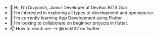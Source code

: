 - 👋 Hi, I’m Divyansh, Junior Developer at DevSoc BITS Goa
- 👀 I’m interested in exploring all types of development and opensource.
- 🌱 I’m currently learning App Development using Flutter
- 💞️ I’m looking to collaborate on beginner projects in flutter.
- 📫 How to reach me --> @reckt32 on twitter.

<!---
reckt32/reckt32 is a ✨ special ✨ repository because its `README.md` (this file) appears on your GitHub profile.
You can click the Preview link to take a look at your changes.
--->
